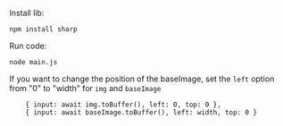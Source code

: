 Install lib:
```
npm install sharp
```

Run code:
```
node main.js
```

If you want to change the position of the baseImage, set the `left` option from "0" to "width" for `img` and `baseImage`

```
    { input: await img.toBuffer(), left: 0, top: 0 },
    { input: await baseImage.toBuffer(), left: width, top: 0 }
```